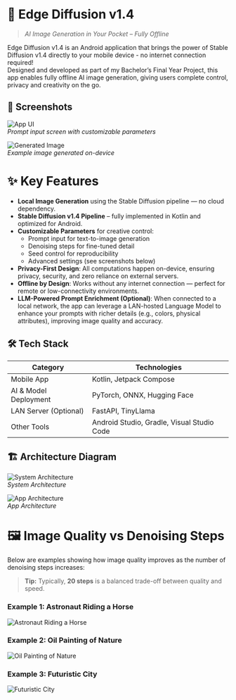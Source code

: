 # 📱  Edge Diffusion v1.4

> *AI Image Generation in Your Pocket – Fully Offline*

Edge Diffusion v1.4 is an Android application that brings the power of Stable Diffusion v1.4 directly to your mobile device - no internet connection required! \
Designed and developed as part of my Bachelor’s Final Year Project, this app enables fully offline AI image generation, giving users complete control, privacy and creativity on the go.


## 📸 Screenshots
![App UI](images/1_App_UI.PNG "App UI") \
*Prompt input screen with customizable parameters*  

![Generated Image](images/demo_pic.PNG "Generated Image") \
 *Example image generated on-device*  

# ✨ Key Features

- **Local Image Generation** using the Stable Diffusion pipeline — no cloud dependency.
- **Stable Diffusion v1.4 Pipeline** – fully implemented in Kotlin and optimized for Android.
- **Customizable Parameters** for creative control:
    - Prompt input for text-to-image generation
    - Denoising steps for fine-tuned detail
    - Seed control for reproducibility
    - Advanced settings (see screenshots below)
- **Privacy-First Design**: All computations happen on-device, ensuring privacy, security, and zero reliance on external servers.
- **Offline by Design**: Works without any internet connection — perfect for remote or low-connectivity environments.
- **LLM-Powered Prompt Enrichment (Optional)**: When connected to a local network, the app can leverage a LAN-hosted Language Model to enhance your prompts with richer details (e.g., colors, physical attributes), improving image quality and accuracy.

## 🛠 Tech Stack

| Category              | Technologies                               |
| --------------------- | ------------------------------------------ |
| Mobile App            | Kotlin, Jetpack Compose                    |
| AI & Model Deployment | PyTorch, ONNX, Hugging Face                |
| LAN Server (Optional) | FastAPI, TinyLlama                         |
| Other Tools           | Android Studio, Gradle, Visual Studio Code |

## 🏗 Architecture Diagram

![System Architecture](images/System_Architecture.PNG "System Architecture") \
 *System Architecture*  

 
![App Architecture](images/Android_App_Architecture.PNG "App Architecture") \
 *App Architecture*  

 # 🖼 Image Quality vs Denoising Steps

Below are examples showing how image quality improves as the number of denoising steps increases:

> **Tip:** Typically, **20 steps** is a balanced trade-off between quality and speed.


### Example 1: Astronaut Riding a Horse
![Astronaut Riding a Horse](images/Denosing_Steps_1.PNG "Astronaut Riding a Horse")

### Example 2: Oil Painting of Nature
![Oil Painting of Nature](images/Denosing_Steps_2.PNG "Oil Painting of Nature")

### Example 3: Futuristic City
![Futuristic City](images/Denosing_Steps_3.PNG "Futuristic City")

